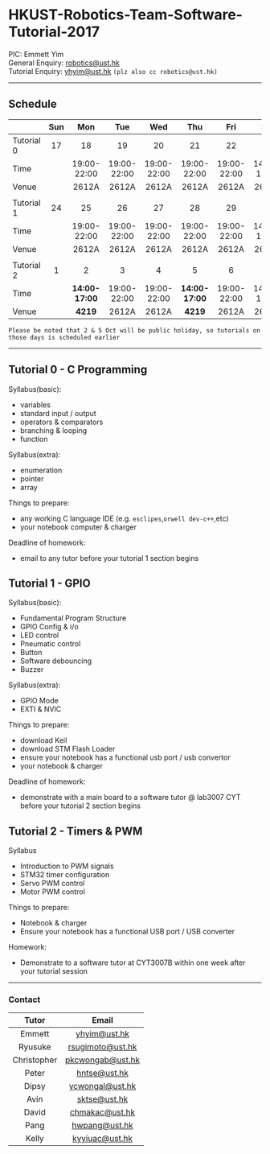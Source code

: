 # HKUST-Robotics-Team-Software-Tutorial-2017

PIC: Emmett Yim<br>
General Enquiry: robotics@ust.hk<br>
Tutorial Enquiry: yhyim@ust.hk ```(plz also cc robotics@ust.hk)```<br>

---

## Schedule
| | Sun | Mon | Tue | Wed | Thu | Fri | Sat |
| :--- | :---: | :---: | :---: | :---: | :---: | :---: | :---: |
| Tutorial 0 | 17 | 18 | 19 | 20 | 21 | 22 | 23 |
| Time | | 19:00-22:00 | 19:00-22:00 | 19:00-22:00 | 19:00-22:00 | 19:00-22:00 | 14:00-17:00 |
| Venue | | 2612A | 2612A | 2612A | 2612A | 2612A | 2612A |
| | | | | | |
| Tutorial 1 | 24 | 25 | 26 | 27 | 28 | 29 | 30 |
| Time | | 19:00-22:00 | 19:00-22:00 | 19:00-22:00 | 19:00-22:00 | 19:00-22:00 | 14:00-17:00 |
| Venue | | 2612A | 2612A | 2612A | 2612A | 2612A | 2612A |
| | | | | | |
| Tutorial 2 | 1 | 2 | 3 | 4 | 5 | 6 | 7 |
| Time | | **14:00-17:00** | 19:00-22:00 | 19:00-22:00 | **14:00-17:00** | 19:00-22:00 | 14:00-17:00 |
| Venue | | **4219** | 2612A | 2612A | **4219** | 2612A | 2612A |

```Please be noted that 2 & 5 Oct will be public holiday, so tutorials on those days is scheduled earlier```

---

## Tutorial 0 - C Programming
Syllabus(basic):
- variables
- standard input / output
- operators & comparators
- branching & looping
- function

Syllabus(extra):
- enumeration
- pointer
- array

Things to prepare:
- any working C language IDE (e.g. ```esclipes```,```orwell dev-c++```,etc)
- your notebook computer & charger

Deadline of homework:
- email to any tutor before your tutorial 1 section begins

## Tutorial 1 - GPIO
Syllabus(basic):
- Fundamental Program Structure
- GPIO Config & i/o
- LED control
- Pneumatic control
- Button
- Software debouncing
- Buzzer

Syllabus(extra):
- GPIO Mode
- EXTI & NVIC

Things to prepare:
- download Keil
- download STM Flash Loader
- ensure your notebook has a functional usb port / usb convertor
- your notebook & charger

Deadline of homework:
- demonstrate with a main board to a software tutor @ lab3007 CYT before your tutorial 2 section begins

## Tutorial 2 - Timers & PWM

Syllabus
- Introduction to PWM signals
- STM32 timer configuration
- Servo PWM control
- Motor PWM control

Things to prepare:
- Notebook & charger
- Ensure your notebook has a functional USB port / USB converter

Homework:
- Demonstrate to a software tutor at CYT3007B within one week after your tutorial session

---

### Contact
| Tutor | Email |
| :---: | :---: |
| Emmett | yhyim@ust.hk |
| Ryusuke | rsugimoto@ust.hk |
| Christopher | pkcwongab@ust.hk |
| Peter | hntse@ust.hk |
| Dipsy | ycwongal@ust.hk |
| Avin | sktse@ust.hk |
| David | chmakac@ust.hk |
| Pang | hwpang@ust.hk |
| Kelly | kyyiuac@ust.hk |
